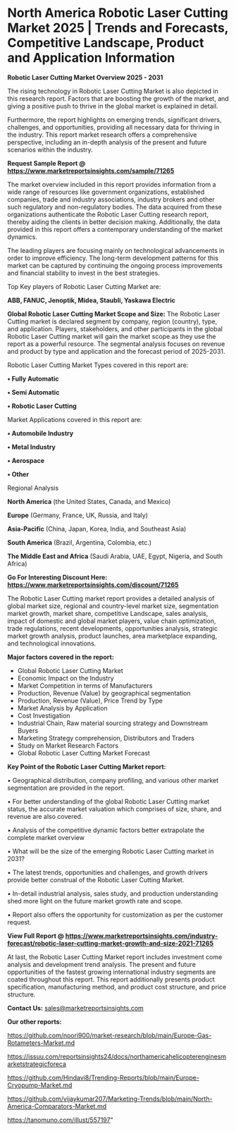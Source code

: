 # North America Robotic Laser Cutting Market 2025 | Trends and Forecasts, Competitive Landscape, Product and Application Information

<Strong> Robotic Laser Cutting Market Overview 2025 - 2031</strong>

The rising technology in Robotic Laser Cutting Market is also depicted in this research report. Factors that are boosting the growth of the market, and giving a positive push to thrive in the global market is explained in detail.

Furthermore, the report highlights on emerging trends, significant drivers, challenges, and opportunities, providing all necessary data for thriving in the industry. This report market research offers a comprehensive perspective, including an in-depth analysis of the present and future scenarios within the industry.

<strong>Request Sample Report @ <a href=https://www.marketreportsinsights.com/sample/71265>https://www.marketreportsinsights.com/sample/71265</a></strong>

The market overview included in this report provides information from a wide range of resources like government organizations, established companies, trade and industry associations, industry brokers and other such regulatory and non-regulatory bodies. The data acquired from these organizations authenticate the Robotic Laser Cutting research report, thereby aiding the clients in better decision making. Additionally, the data provided in this report offers a contemporary understanding of the market dynamics.

The leading players are focusing mainly on technological advancements in order to improve efficiency. The long-term development patterns for this market can be captured by continuing the ongoing process improvements and financial stability to invest in the best strategies.

Top Key players of Robotic Laser Cutting Market are:

<strong>ABB, FANUC, Jenoptik, Midea, Staubli, Yaskawa Electric</strong>

<strong><b>Global Robotic Laser Cutting Market Scope and Size:</b></strong>
The Robotic Laser Cutting market is declared segment by company, region (country), type, and application. Players, stakeholders, and other participants in the global Robotic Laser Cutting market will gain the market scope as they use the report as a powerful resource. The segmental analysis focuses on revenue and product by type and application and the forecast period of 2025-2031.

Robotic Laser Cutting Market Types covered in this report are:

<strong>• Fully Automatic

• Semi Automatic

• Robotic Laser Cutting</strong>

Market Applications covered in this report are:

<strong>• Automobile Industry

• Metal Industry

• Aerospace

• Other</strong> 

Regional Analysis

<strong>North America</strong> (the United States, Canada, and Mexico)

<strong>Europe</strong> (Germany, France, UK, Russia, and Italy)

<strong>Asia-Pacific</strong> (China, Japan, Korea, India, and Southeast Asia)

<strong>South America</strong> (Brazil, Argentina, Colombia, etc.)

<strong>The Middle East and Africa</strong> (Saudi Arabia, UAE, Egypt, Nigeria, and South Africa)

<strong>Go For Interesting Discount Here: <a href=https://www.marketreportsinsights.com/discount/71265>https://www.marketreportsinsights.com/discount/71265</a></strong>

The Robotic Laser Cutting market report provides a detailed analysis of global market size, regional and country-level market size, segmentation market growth, market share, competitive Landscape, sales analysis, impact of domestic and global market players, value chain optimization, trade regulations, recent developments, opportunities analysis, strategic market growth analysis, product launches, area marketplace expanding, and technological innovations.

<strong><b>Major factors covered in the report:</b></strong>
<ul>
  <li>Global Robotic Laser Cutting Market </li>
  <li>Economic Impact on the Industry</li>
  <li>Market Competition in terms of Manufacturers</li>
  <li>Production, Revenue (Value) by geographical segmentation</li>
  <li>Production, Revenue (Value), Price Trend by Type</li>
  <li>Market Analysis by Application</li>
  <li>Cost Investigation</li>
  <li>Industrial Chain, Raw material sourcing strategy and Downstream Buyers</li>
  <li>Marketing Strategy comprehension, Distributors and Traders</li>
  <li>Study on Market Research Factors</li>
  <li>Global Robotic Laser Cutting Market Forecast</li>
</ul>

<strong><b>Key Point of the Robotic Laser Cutting Market report:</b></strong>

• Geographical distribution, company profiling, and various other market segmentation are provided in the report.

• For better understanding of the global Robotic Laser Cutting market status, the accurate market valuation which comprises of size, share, and revenue are also covered.

• Analysis of the competitive dynamic factors better extrapolate the complete market overview

• What will be the size of the emerging Robotic Laser Cutting market in 2031?

• The latest trends, opportunities and challenges, and growth drivers provide better construal of the Robotic Laser Cutting Market.

• In-detail industrial analysis, sales study, and production understanding shed more light on the future market growth rate and scope.

• Report also offers the opportunity for customization as per the customer request.

<strong><b>View Full Report @ <a href=https://www.marketreportsinsights.com/industry-forecast/robotic-laser-cutting-market-growth-and-size-2021-71265>https://www.marketreportsinsights.com/industry-forecast/robotic-laser-cutting-market-growth-and-size-2021-71265</a></b></strong>


At last, the Robotic Laser Cutting Market report includes investment come analysis and development trend analysis. The present and future opportunities of the fastest growing international industry segments are coated throughout this report. This report additionally presents product specification, manufacturing method, and product cost structure, and price structure.

<strong>Contact Us:</strong>
sales@marketreportsinsights.com

<strong>Our other reports:</strong>

<a href=https://github.com/noori900/market-research/blob/main/Europe-Gas-Rotameters-Market.md>https://github.com/noori900/market-research/blob/main/Europe-Gas-Rotameters-Market.md</a>

<a href=https://issuu.com/reportsinsights24/docs/northamericahelicopterenginesmarketstrategicforeca>https://issuu.com/reportsinsights24/docs/northamericahelicopterenginesmarketstrategicforeca</a>

<a href=https://github.com/Hindavi8/Trending-Reports/blob/main/Europe-Cryopump-Market.md>https://github.com/Hindavi8/Trending-Reports/blob/main/Europe-Cryopump-Market.md</a>

<a href=https://github.com/vijaykumar207/Marketing-Trends/blob/main/North-America-Comparators-Market.md>https://github.com/vijaykumar207/Marketing-Trends/blob/main/North-America-Comparators-Market.md</a>

<a href=https://tanomuno.com/illust/557197>https://tanomuno.com/illust/557197</a>"
